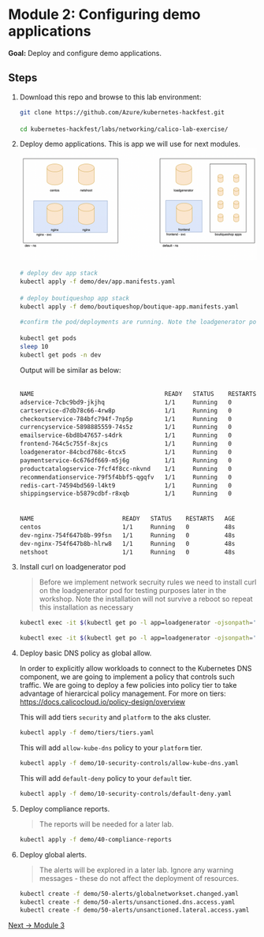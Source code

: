 # Module 2: Configuring demo applications

**Goal:** Deploy and configure demo applications.

## Steps

1. Download this repo and browse to this lab environment:

    ```bash
    git clone https://github.com/Azure/kubernetes-hackfest.git
 
    cd kubernetes-hackfest/labs/networking/calico-lab-exercise/
    ```

2. Deploy demo applications.
    This is app we will use for next modules.
      ![demo-diagram](../img/demo-diagram.png)

    ```bash
    # deploy dev app stack
    kubectl apply -f demo/dev/app.manifests.yaml

    # deploy boutiqueshop app stack
    kubectl apply -f demo/boutiqueshop/boutique-app.manifests.yaml
    ```
    
    ```bash
    #confirm the pod/deployments are running. Note the loadgenerator pod waits for the frontend pod to respond to http calls before coming up and can take a few minutes. Eventually, the status of the pods in the default namespace will look as follows: 
    
    kubectl get pods
    sleep 10
    kubectl get pods -n dev
    
    ```

    Output will be similar as below:
    ```bash

    NAME                                     READY   STATUS    RESTARTS   AGE
    adservice-7cbc9bd9-jkjhq                 1/1     Running   0          86s
    cartservice-d7db78c66-4rw8p              1/1     Running   0          87s
    checkoutservice-784bfc794f-7np5p         1/1     Running   0          87s
    currencyservice-5898885559-74s5z         1/1     Running   0          86s
    emailservice-6bd8b47657-s4drk            1/1     Running   0          87s
    frontend-764c5c755f-8xjcs                1/1     Running   0          87s
    loadgenerator-84cbcd768c-6tcx5           1/1     Running   0          87s
    paymentservice-6c676df669-m5j6g          1/1     Running   0          87s
    productcatalogservice-7fcf4f8cc-nkvnd    1/1     Running   0          87s
    recommendationservice-79f5f4bbf5-qgqfv   1/1     Running   0          87s
    redis-cart-74594bd569-l4kt9              1/1     Running   0          86s
    shippingservice-b5879cdbf-r8xqb          1/1     Running   0          86s


    NAME                         READY   STATUS    RESTARTS   AGE
    centos                       1/1     Running   0          48s
    dev-nginx-754f647b8b-99fsn   1/1     Running   0          48s
    dev-nginx-754f647b8b-hlrw8   1/1     Running   0          48s
    netshoot                     1/1     Running   0          48s
    ```


3. Install curl on loadgenerator pod
 
    > Before we implement network secruity rules we need to install curl on the loadgenerator pod for testing purposes later in the workshop. Note the installation will not survive a reboot so repeat this installation as necessary

    ```bash
    kubectl exec -it $(kubectl get po -l app=loadgenerator -ojsonpath='{.items[0].metadata.name}') -- sh -c 'apt-get update && sleep 10'
    ```

    ```bash
    kubectl exec -it $(kubectl get po -l app=loadgenerator -ojsonpath='{.items[0].metadata.name}') -- sh -c 'apt install curl -y'
    ```

4. Deploy basic DNS policy as global allow.

    In order to explicitly allow workloads to connect to the Kubernetes DNS component, we are going to implement a policy that controls such traffic.
    We are going to deploy a few policies into policy tier to take advantage of hierarcical policy management.
    For more on tiers: https://docs.calicocloud.io/policy-design/overview


    This will add tiers `security` and `platform` to the aks cluster. 

    ```bash
    kubectl apply -f demo/tiers/tiers.yaml
    ```
    
    
    This will add `allow-kube-dns` policy to your `platform` tier. 
    ```bash
    kubectl apply -f demo/10-security-controls/allow-kube-dns.yaml
    ```
    
    This will add `default-deny` policy to your `default` tier. 
    ```bash
    kubectl apply -f demo/10-security-controls/default-deny.yaml
    ```

5. Deploy compliance reports.

    >The reports will be needed for a later lab.

    ```bash
    kubectl apply -f demo/40-compliance-reports
    ```
6. Deploy global alerts.

    >The alerts will be explored in a later lab. Ignore any warning messages - these do not affect the deployment of resources.

    ```bash
    kubectl create -f demo/50-alerts/globalnetworkset.changed.yaml
    kubectl create -f demo/50-alerts/unsanctioned.dns.access.yaml
    kubectl create -f demo/50-alerts/unsanctioned.lateral.access.yaml
    ```


       
[Next -> Module 3](../calicocloud/using-observability-tools.md)
